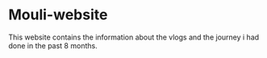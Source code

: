 # Mouli-website
This website contains the information about the vlogs and the journey i had done in the past 8 months.

